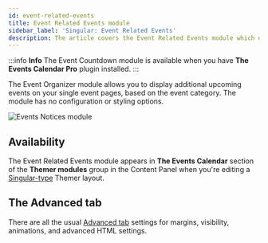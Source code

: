 ```yaml
---
id: event-related-events
title: Event Related Events module
sidebar_label: 'Singular: Event Related Events'
description: The article covers the Event Related Events module which displays an event's organizer details.
---
```


:::info **Info**
The Event Countdown module is available when you have **The Events Calendar Pro** plugin installed.
:::

The Event Organizer module allows you to display additional upcoming events on your single event pages, based on the event category. The module has no configuration or styling options.

![Events Notices module](/img/beaver-themer/integrations--tec--event-related-events--1.jpg)

## Availability

The Event Related Events module appears in **The Events Calendar** section of the **Themer modules** group in the Content Panel when you're editing a [Singular-type](../../../layout-types-modules/singular-layout-type/themer-singular-layout-type.md) Themer layout.

## The Advanced tab

There are all the usual [Advanced tab](/beaver-builder/layouts/advanced-tab) settings for margins, visibility, animations, and advanced HTML settings.




